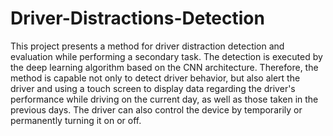 # Driver-Distractions-Detection
This project presents a method for driver distraction detection and evaluation while performing a secondary task. The detection is executed by the deep learning algorithm based on the CNN architecture. Therefore, the method is capable not only to detect driver behavior, but also alert the driver and using a touch screen to display data regarding the driver's performance while driving on the current day, as well as those taken in the previous days. The driver can also control the device by temporarily or permanently turning it on or off.
